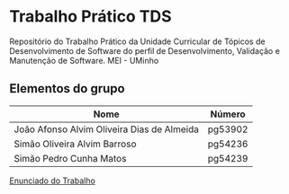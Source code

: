 # Trabalho Prático TDS
Repositório do Trabalho Prático da Unidade Curricular de Tópicos de Desenvolvimento de Software do perfil de Desenvolvimento, Validação e Manutenção de Software. MEI - UMinho

## Elementos do grupo 

| Nome                               | Número  |
|------------------------------------|---------|
| João Afonso Alvim Oliveira Dias de Almeida | pg53902 |
| Simão Oliveira Alvim Barroso       | pg54236 |
| Simão Pedro Cunha Matos            | pg54239 |

[Enunciado do Trabalho]()

